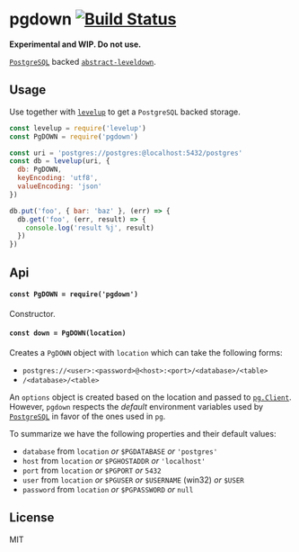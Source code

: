 # pgdown [![Build Status](https://travis-ci.org/ralphtheninja/pgdown.svg?branch=master)](https://travis-ci.org/ralphtheninja/pgdown)

**Experimental and WIP. Do not use.**

[`PostgreSQL`](http://www.postgresql.org/) backed [`abstract-leveldown`](https://github.com/Level/abstract-leveldown).

## Usage

Use together with [`levelup`](https://github.com/Level/levelup) to get a `PostgreSQL` backed storage.

```js
const levelup = require('levelup')
const PgDOWN = require('pgdown')

const uri = 'postgres://postgres:@localhost:5432/postgres'
const db = levelup(uri, {
  db: PgDOWN,
  keyEncoding: 'utf8',
  valueEncoding: 'json'
})

db.put('foo', { bar: 'baz' }, (err) => {
  db.get('foo', (err, result) => {
    console.log('result %j', result)
  })
})
```

## Api

#### `const PgDOWN = require('pgdown')`

Constructor.

#### `const down = PgDOWN(location)`

Creates a `PgDOWN` object with `location` which can take the following forms:

* `postgres://<user>:<password>@<host>:<port>/<database>/<table>`
* `/<database>/<table>`

An `options` object is created based on the location and passed to [`pg.Client`](https://github.com/brianc/node-postgres/wiki/Client#new-clientobject-config--client). However, `pgdown` respects the _default_ environment variables used by [`PostgreSQL`](http://www.postgresql.org/docs/9.5/static/libpq-envars.html) in favor of the ones used in `pg`.

To summarize we have the following properties and their default values:

* `database` from `location` _or_ `$PGDATABASE` _or_ `'postgres'`
* `host` from `location` _or_ `$PGHOSTADDR` _or_ `'localhost'`
* `port` from `location` _or_ `$PGPORT` _or_ `5432`
* `user` from `location` _or_ `$PGUSER` _or_ `$USERNAME` (win32) _or_ `$USER`
* `password` from `location` _or_ `$PGPASSWORD` _or_ `null`

## License

MIT
